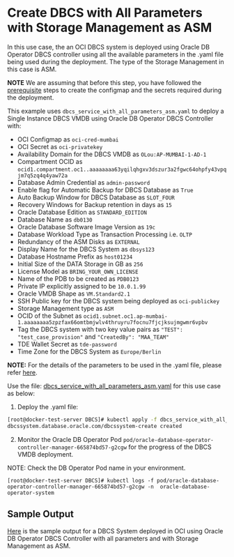 # Create DBCS with All Parameters with Storage Management as ASM

In this use case, the an OCI DBCS system is deployed using Oracle DB Operator DBCS controller using all the available parameters in the .yaml file being used during the deployment. The type of the Storage Management in this case is ASM.

**NOTE** We are assuming that before this step, you have followed the [prerequisite](./../README.md#prerequsites-to-deploy-a-dbcs-system-using-oracle-db-operator-dbcs-controller) steps to create the configmap and the secrets required during the deployment.

This example uses `dbcs_service_with_all_parameters_asm.yaml` to deploy a Single Instance DBCS VMDB using Oracle DB Operator DBCS Controller with:

- OCI Configmap as `oci-cred-mumbai`  
- OCI Secret as `oci-privatekey`  
- Availability Domain for the DBCS VMDB as `OLou:AP-MUMBAI-1-AD-1`  
- Compartment OCID as `ocid1.compartment.oc1..aaaaaaaa63yqilqhgxv3dszur3a2fgwc64ohpfy43vpqjm7q5zq4q4yaw72a`  
- Database Admin Credential as `admin-password`  
- Enable flag for Automatic Backup for DBCS Database as `True`
- Auto Backup Window for DBCS Database as `SLOT_FOUR`
- Recovery Windows for Backup retention in days as `15`
- Oracle Database Edition as `STANDARD_EDITION`
- Database Name as `db0130`  
- Oracle Database Software Image Version as `19c`  
- Database Workload Type as Transaction Processing i.e. `OLTP`  
- Redundancy of the ASM Disks as `EXTERNAL`
- Display Name for the DBCS System as `dbsys123`
- Database Hostname Prefix as `host01234`  
- Initial Size of the DATA Storage in GB as `256`
- License Model as `BRING_YOUR_OWN_LICENSE`
- Name of the PDB to be created as `PDB0123`
- Private IP explicitly assigned to be `10.0.1.99`
- Oracle VMDB Shape as `VM.Standard2.1`  
- SSH Public key for the DBCS system being deployed as `oci-publickey`  
- Storage Management type as `ASM`
- OCID of the Subnet as `ocid1.subnet.oc1.ap-mumbai-1.aaaaaaaa5zpzfax66omtbmjwlv4thruyru7focnu7fjcjksujmgwmr6vpbv`  
- Tag the DBCS system with two key value pairs as `"TEST": "test_case_provision"` and `"CreatedBy": "MAA_TEAM"`
- TDE Wallet Secret as `tde-password`
- Time Zone for the DBCS System as `Europe/Berlin`


**NOTE:** For the details of the parameters to be used in the .yaml file, please refer [here](./dbcs_controller_parameters.md). 

Use the file: [dbcs_service_with_all_parameters_asm.yaml](./dbcs_service_with_all_parameters_asm.yaml) for this use case as below:

1. Deploy the .yaml file:  
```sh
[root@docker-test-server DBCS]# kubectl apply -f dbcs_service_with_all_parameters_asm.yaml
dbcssystem.database.oracle.com/dbcssystem-create created
```

2. Monitor the Oracle DB Operator Pod `pod/oracle-database-operator-controller-manager-665874bd57-g2cgw` for the progress of the DBCS VMDB deployment. 

NOTE: Check the DB Operator Pod name in your environment.

```
[root@docker-test-server DBCS]# kubectl logs -f pod/oracle-database-operator-controller-manager-665874bd57-g2cgw -n  oracle-database-operator-system
```

## Sample Output

[Here](./dbcs_service_with_all_parameters_asm_sample_output.log) is the sample output for a DBCS System deployed in OCI using Oracle DB Operator DBCS Controller with all parameters and with Storage Management as ASM.
